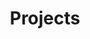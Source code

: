 ---
title: Projects
summary: Contains writeups of projects that I have made or am currently working on
description: Contains writeups of projects that I have made or am currently working on
---